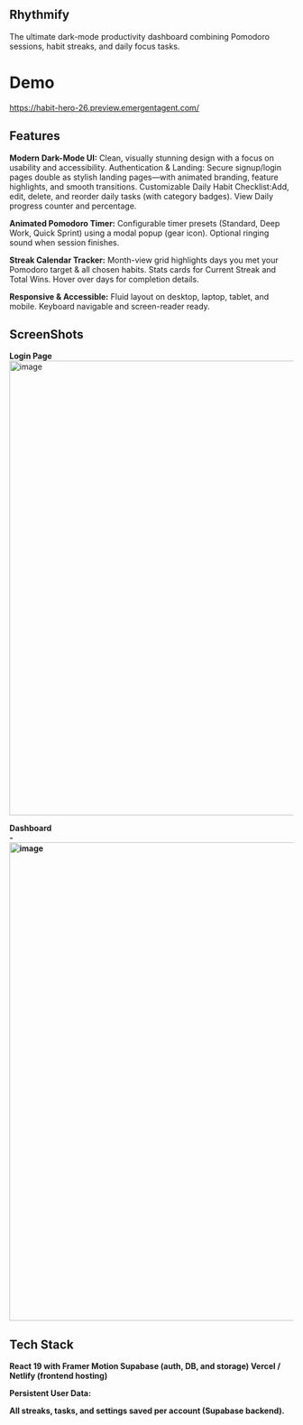 ## Rhythmify 
The ultimate dark-mode productivity dashboard combining Pomodoro sessions, habit streaks, and daily focus tasks.

# Demo
https://habit-hero-26.preview.emergentagent.com/
## Features
<b>Modern Dark-Mode UI:</b> Clean, visually stunning design with a focus on usability and accessibility.
Authentication & Landing: Secure signup/login pages double as stylish landing pages—with animated branding, feature highlights, and smooth transitions.
Customizable Daily Habit Checklist:Add, edit, delete, and reorder daily tasks (with category badges). View Daily progress counter and percentage.

<b>Animated Pomodoro Timer:</b>
Configurable timer presets (Standard, Deep Work, Quick Sprint) using a modal popup (gear icon).
Optional ringing sound when session finishes.

<b>Streak Calendar Tracker:</b>
Month-view grid highlights days you met your Pomodoro target & all chosen habits.
Stats cards for Current Streak and Total Wins.
Hover over days for completion details.

<b>Responsive & Accessible:</b>
Fluid layout on desktop, laptop, tablet, and mobile.
Keyboard navigable and screen-reader ready.
## ScreenShots
<b>Login Page</b><br><img width="1828" height="806" alt="image" src="https://github.com/user-attachments/assets/b455a15e-d2a4-4f6b-a666-567d5b53837a" />

<b>Dashboard<b><br>-<img width="868" height="848" alt="image" src="https://github.com/user-attachments/assets/766ae8a0-8781-4cd9-8ffc-92bc9726a0d1" />


## Tech Stack
React 19 with Framer Motion
Supabase (auth, DB, and storage)
Vercel / Netlify (frontend hosting)


Persistent User Data:

All streaks, tasks, and settings saved per account (Supabase backend).
